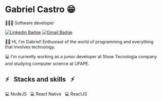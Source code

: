 # Gabriel Castro 😁

👨🏻‍💻 Software developer

[![Linkedin Badge](https://img.shields.io/badge/-Gabriel%20Castro-6633cc?style=flat-square&logo=Linkedin&logoColor=white&link=https://www.linkedin.com/in/diego-schell-fernandes/)](https://www.linkedin.com/in/gabrielcastrosg/) [![Gmail Badge](https://img.shields.io/badge/-gabrielcssg@gmail.com-6633cc?style=flat-square&logo=Gmail&logoColor=white&link=mailto:gabrielcssg@gmail.com)](mailto:gabrielcssg@gmail.com) 

👋🏻 Hi, I'm Gabriel! Enthusiast of the world of programming and everything that involves technology.

💻 I'm currently working as a junior developer at Show Tecnologia company and studying computer science at UFAPE.

## :zap: &nbsp; Stacks and skills &nbsp; :zap:
:computer: NodeJS &nbsp;
:computer: React Native &nbsp;
:computer: ReactJS &nbsp;

